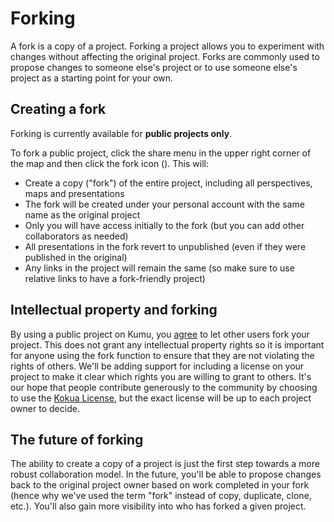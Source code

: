 # Forking

A fork is a copy of a project. Forking a project allows you to experiment with changes without affecting the original project. Forks are commonly used to propose changes to someone else's project or to use someone else's project as a starting point for your own.

## Creating a fork
Forking is currently available for **public projects only**.

To fork a public project, click the share menu in the upper right corner of the map and then click the fork icon (<i class="fa fa-code-fork"></i>). This will:

* Create a copy ("fork") of the entire project, including all perspectives, maps and presentations
* The fork will be created under your personal account with the same name as the original project
* Only you will have access initially to the fork (but you can add other collaborators as needed)
* All presentations in the fork revert to unpublished (even if they were published in the original)
* Any links in the project will remain the same (so make sure to use relative links to have a fork-friendly project)

## Intellectual property and forking
By using a public project on Kumu, you [agree](https://kumu.io/terms) to let other users fork your project. This does not grant any intellectual property rights so it is important for anyone using the fork function to ensure that they are not violating the rights of others. We'll be adding support for including a license on your project to make it clear which rights you are willing to grant to others. It's our hope that people contribute generously to the community by choosing to use the [Kokua License](https://medium.com/@rymohr/the-kokua-license-b2f430a03f4a#.razdhigjg), but the exact license will be up to each project owner to decide.

## The future of forking
The ability to create a copy of a project is just the first step towards a more robust collaboration model. In the future, you'll be able to propose changes back to the original project owner based on work completed in your fork (hence why we've used the term "fork" instead of copy, duplicate, clone, etc.). You'll also gain more visibility into who has forked a given project.
